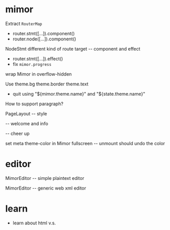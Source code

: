 # mimor

Extract `RouterMap`

- router.stmt([...]).component()
- router.node([...]).component()

NodeStmt different kind of route target -- component and effect

- router.stmt([...]).effect()
- fix `mimor.progress`

wrap Mimor in overflow-hidden

Use theme.bg theme.border theme.text

- quit using "${mimor.theme.name}" and "${state.theme.name}"

How to support paragraph?

PageLayout -- style

<cover> -- welcome and info

<ending> -- cheer up

set meta theme-color in Mimor fullscreen -- unmount should undo the color

# editor

MimorEditor -- simple plaintext editor

MimorEditor -- generic web xml editor

# learn

- learn about html <span> v.s. <div>
